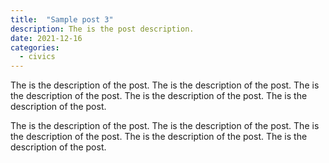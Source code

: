 ```yaml
---
title:  "Sample post 3"
description: The is the post description.
date: 2021-12-16
categories:
  - civics
---
```


The is the description of the post. The is the description of the post. The is the description of the post. The is the description of the post. The is the description of the post.

The is the description of the post. The is the description of the post. The is the description of the post. The is the description of the post. The is the description of the post.